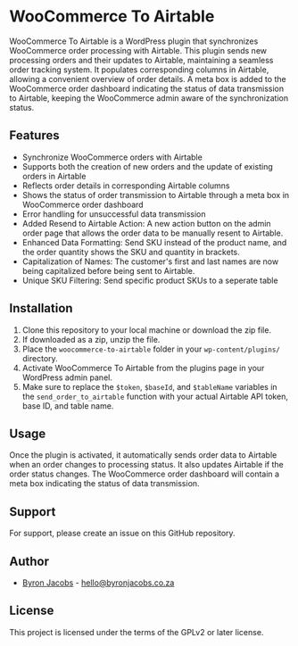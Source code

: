 # WooCommerce To Airtable

WooCommerce To Airtable is a WordPress plugin that synchronizes WooCommerce order processing with Airtable. This plugin sends new processing orders and their updates to Airtable, maintaining a seamless order tracking system. It populates corresponding columns in Airtable, allowing a convenient overview of order details. A meta box is added to the WooCommerce order dashboard indicating the status of data transmission to Airtable, keeping the WooCommerce admin aware of the synchronization status.

## Features
- Synchronize WooCommerce orders with Airtable
- Supports both the creation of new orders and the update of existing orders in Airtable
- Reflects order details in corresponding Airtable columns
- Shows the status of order transmission to Airtable through a meta box in WooCommerce order dashboard
- Error handling for unsuccessful data transmission
- Added Resend to Airtable Action: A new action button on the admin order page that allows the order data to be manually resent to Airtable.
- Enhanced Data Formatting: Send SKU instead of the product name, and the order quantity shows the SKU and quantity in brackets.
- Capitalization of Names: The customer's first and last names are now being capitalized before being sent to Airtable.
- Unique SKU Filtering: Send specific product SKUs to a seperate table

## Installation
1. Clone this repository to your local machine or download the zip file.
2. If downloaded as a zip, unzip the file.
3. Place the `woocommerce-to-airtable` folder in your `wp-content/plugins/` directory.
4. Activate WooCommerce To Airtable from the plugins page in your WordPress admin panel.
5. Make sure to replace the `$token`, `$baseId`, and `$tableName` variables in the `send_order_to_airtable` function with your actual Airtable API token, base ID, and table name.

## Usage
Once the plugin is activated, it automatically sends order data to Airtable when an order changes to processing status. It also updates Airtable if the order status changes. The WooCommerce order dashboard will contain a meta box indicating the status of data transmission.

## Support
For support, please create an issue on this GitHub repository.

## Author

- [Byron Jacobs](https://byronjacobs.co.za) - hello@byronjacobs.co.za

## License
This project is licensed under the terms of the GPLv2 or later license.
